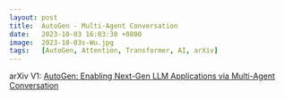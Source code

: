 ```yaml
---
layout: post
title:  AutoGen - Multi-Agent Conversation
date:   2023-10-03 16:03:30 +0800
image:  2023-10-03s-Wu.jpg
tags:   [AutoGen, Attention, Transformer, AI, arXiv]
---
```


arXiv V1: [AutoGen: Enabling Next-Gen LLM Applications via Multi-Agent Conversation](https://arxiv.org/pdf/2308.08155.pdf)